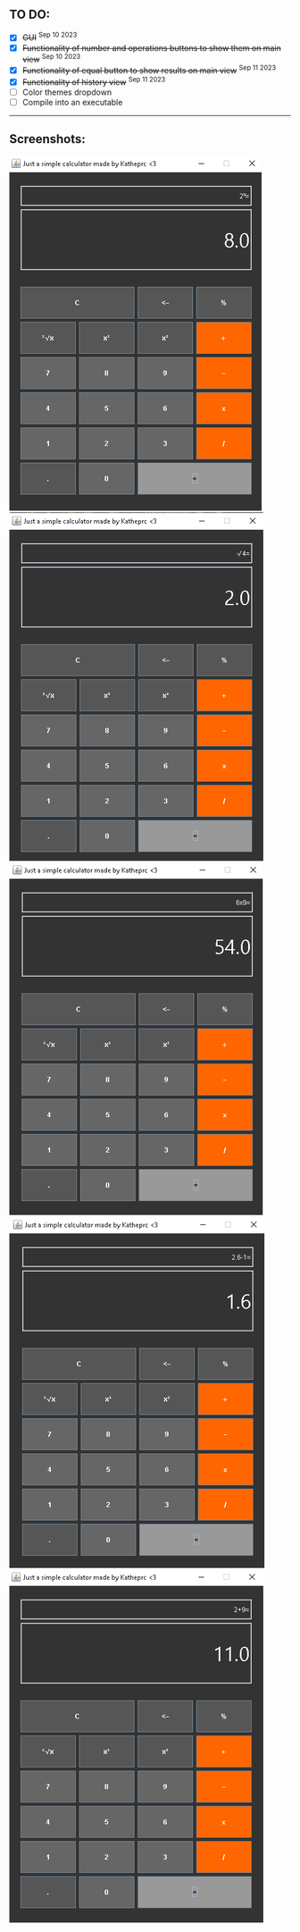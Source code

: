 ## TO DO:
- [x] ~~GUI~~  <sup>Sep 10 2023</sub> 
- [x] ~~Functionality of number and operations buttons to show them on main view~~      <sup>Sep 10 2023</sub> 
- [x] ~~Functionality of equal button to show results on main view~~ <sup>Sep 11 2023</sub> 
- [x] ~~Functionality of history view~~ <sup>Sep 11 2023</sub>
- [ ] Color themes dropdown
- [ ] Compile into an executable

-----------------------------------------------------------------

## Screenshots:
![Screenshot](screenshots/potencia3.PNG) <br>
![Screenshot](screenshots/sqroot.PNG) <br>
![Screenshot](screenshots/mult.PNG) <br>
![Screenshot](screenshots/minus.PNG) <br>
![Screenshot](screenshots/sum.PNG) <br>




